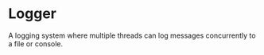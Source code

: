 # Logger
A logging system where multiple threads can log messages concurrently to a file or console.
